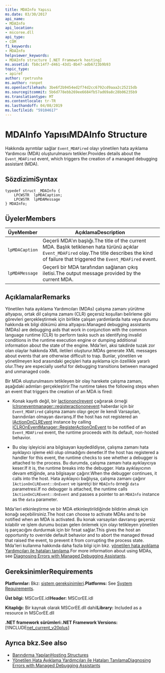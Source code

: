 ```yaml
---
title: MDAInfo Yapısı
ms.date: 03/30/2017
api_name:
- MDAInfo
api_location:
- mscoree.dll
api_type:
- COM
f1_keywords:
- MDAInfo
helpviewer_keywords:
- MDAInfo structure [.NET Framework hosting]
ms.assetid: fb8c14f7-d461-43d1-8b47-adb6723b9b93
topic_type:
- apiref
author: rpetrusha
ms.author: ronpet
ms.openlocfilehash: 3be6f2b9454ed2f74d2cc6792cd9aaa2c25215db
ms.sourcegitcommit: 5b6d778ebb269ee6684fb57ad69a8c28b06235b9
ms.translationtype: MT
ms.contentlocale: tr-TR
ms.lasthandoff: 04/08/2019
ms.locfileid: "59104617"
---
```

# <a name="mdainfo-structure"></a><span data-ttu-id="94a0b-102">MDAInfo Yapısı</span><span class="sxs-lookup"><span data-stu-id="94a0b-102">MDAInfo Structure</span></span>
<span data-ttu-id="94a0b-103">Hakkında ayrıntılar sağlar `Event_MDAFired` olayı yönetilen hata ayıklama Yardımcısı (MDA) oluşturulmasını tetikler.</span><span class="sxs-lookup"><span data-stu-id="94a0b-103">Provides details about the `Event_MDAFired` event, which triggers the creation of a managed debugging assistant (MDA).</span></span>  
  
## <a name="syntax"></a><span data-ttu-id="94a0b-104">Sözdizimi</span><span class="sxs-lookup"><span data-stu-id="94a0b-104">Syntax</span></span>  
  
```  
typedef struct _MDAInfo {  
    LPCWSTR  lpMDACaption;  
    LPCWSTR  lpMDAMessage  
} MDAInfo;  
```  
  
## <a name="members"></a><span data-ttu-id="94a0b-105">Üyeler</span><span class="sxs-lookup"><span data-stu-id="94a0b-105">Members</span></span>  
  
|<span data-ttu-id="94a0b-106">Üye</span><span class="sxs-lookup"><span data-stu-id="94a0b-106">Member</span></span>|<span data-ttu-id="94a0b-107">Açıklama</span><span class="sxs-lookup"><span data-stu-id="94a0b-107">Description</span></span>|  
|------------|-----------------|  
|`lpMDACaption`|<span data-ttu-id="94a0b-108">Geçerli MDA'ın başlığı.</span><span class="sxs-lookup"><span data-stu-id="94a0b-108">The title of the current MDA.</span></span> <span data-ttu-id="94a0b-109">Başlık tetiklenen hata türünü açıklar `Event_MDAFired` olay.</span><span class="sxs-lookup"><span data-stu-id="94a0b-109">The title describes the kind of failure that triggered the `Event_MDAFired` event.</span></span>|  
|`lpMDAMessage`|<span data-ttu-id="94a0b-110">Geçerli bir MDA tarafından sağlanan çıkış iletisi.</span><span class="sxs-lookup"><span data-stu-id="94a0b-110">The output message provided by the current MDA.</span></span>|  
  
## <a name="remarks"></a><span data-ttu-id="94a0b-111">Açıklamalar</span><span class="sxs-lookup"><span data-stu-id="94a0b-111">Remarks</span></span>  
 <span data-ttu-id="94a0b-112">Yönetilen hata ayıklama Yardımcıları (MDAs) çalışma zamanı yürütme altyapısı, ortak dil çalışma zamanı (CLR) geçersiz koşulları belirleme gibi görevleri gerçekleştirmek için birlikte çalışan yardımlarda hata veya durumu hakkında ek bilgi dökümü alma altyapısı.</span><span class="sxs-lookup"><span data-stu-id="94a0b-112">Managed debugging assistants (MDAs) are debugging aids that work in conjunction with the common language runtime (CLR) to perform tasks such as identifying invalid conditions in the runtime execution engine or dumping additional information about the state of the engine.</span></span> <span data-ttu-id="94a0b-113">Mda'leri, aksi takdirde tuzak zor olan olaylar hakkında XML iletileri oluşturur.</span><span class="sxs-lookup"><span data-stu-id="94a0b-113">MDAs generate XML messages about events that are otherwise difficult to trap.</span></span> <span data-ttu-id="94a0b-114">Bunlar, yönetilen ve yönetilmeyen kod arasındaki geçişleri hata ayıklama için özellikle yararlı olur.</span><span class="sxs-lookup"><span data-stu-id="94a0b-114">They are especially useful for debugging transitions between managed and unmanaged code.</span></span>  
  
 <span data-ttu-id="94a0b-115">Bir MDA oluşturulmasını tetikleyen bir olay harekete çalışma zamanı, aşağıdaki adımları gerçekleştirir:</span><span class="sxs-lookup"><span data-stu-id="94a0b-115">The runtime takes the following steps when an event that triggers the creation of an MDA is fired:</span></span>  
  
-   <span data-ttu-id="94a0b-116">Konak kayıtlı değil, bir [Iactiononclrevent](../../../../docs/framework/unmanaged-api/hosting/iactiononclrevent-interface.md) çağırarak örneği [Iclroneventmanager::registeractiononevent](../../../../docs/framework/unmanaged-api/hosting/iclroneventmanager-registeractiononevent-method.md) haberdar için bir `Event_MDAFired` çalışma zamanı olayı geçer ile kendi Varsayılan, barındırılan olmayan davranış.</span><span class="sxs-lookup"><span data-stu-id="94a0b-116">If the host has not registered an [IActionOnCLREvent](../../../../docs/framework/unmanaged-api/hosting/iactiononclrevent-interface.md) instance by calling [ICLROnEventManager::RegisterActionOnEvent](../../../../docs/framework/unmanaged-api/hosting/iclroneventmanager-registeractiononevent-method.md) to be notified of an `Event_MDAFired` event, the runtime proceeds with its default, non-hosted behavior.</span></span>  
  
-   <span data-ttu-id="94a0b-117">Bu olay işleyicisi ana bilgisayarı kaydedildiyse, çalışma zamanı hata ayıklayıcı işleme ekli olup olmadığını denetler.</span><span class="sxs-lookup"><span data-stu-id="94a0b-117">If the host has registered a handler for this event, the runtime checks to see whether a debugger is attached to the process.</span></span> <span data-ttu-id="94a0b-118">Bu durumda, çalışma zamanı hata ayıklayıcıya keser.</span><span class="sxs-lookup"><span data-stu-id="94a0b-118">If it is, the runtime breaks into the debugger.</span></span> <span data-ttu-id="94a0b-119">Hata ayıklayıcının devam ettiğinde, ana bilgisayar çağırır.</span><span class="sxs-lookup"><span data-stu-id="94a0b-119">When the debugger continues, it calls into the host.</span></span> <span data-ttu-id="94a0b-120">Hata ayıklayıcı bağlıysa, çalışma zamanı çağırır `IActionOnCLREvent::OnEvent` ve işaretçi bir `MDAInfo` örneği `data` parametresi.</span><span class="sxs-lookup"><span data-stu-id="94a0b-120">If no debugger is attached, the runtime calls `IActionOnCLREvent::OnEvent` and passes a pointer to an `MDAInfo` instance as the `data` parameter.</span></span>  
  
 <span data-ttu-id="94a0b-121">Mda'leri etkinleştirme ve bir MDA etkinleştirildiğinde bildirim almak için konağı seçebilirsiniz.</span><span class="sxs-lookup"><span data-stu-id="94a0b-121">The host can choose to activate MDAs and to be notified when an MDA is activated.</span></span> <span data-ttu-id="94a0b-122">Bu konak varsayılan davranışı geçersiz kılabilir ve işlem durumu bozan gelen önlemek için olayı tetikleyen yönetilen iş parçacığını durdurmak için bir fırsat sağlar.</span><span class="sxs-lookup"><span data-stu-id="94a0b-122">This gives the host an opportunity to override default behavior and to abort the managed thread that raised the event, to prevent it from corrupting the process state.</span></span> <span data-ttu-id="94a0b-123">Mda'leri kullanma hakkında daha fazla bilgi için bkz. [yönetilen hata ayıklama Yardımcıları ile hataları tanılama](../../../../docs/framework/debug-trace-profile/diagnosing-errors-with-managed-debugging-assistants.md).</span><span class="sxs-lookup"><span data-stu-id="94a0b-123">For more information about using MDAs, see [Diagnosing Errors with Managed Debugging Assistants](../../../../docs/framework/debug-trace-profile/diagnosing-errors-with-managed-debugging-assistants.md).</span></span>  
  
## <a name="requirements"></a><span data-ttu-id="94a0b-124">Gereksinimler</span><span class="sxs-lookup"><span data-stu-id="94a0b-124">Requirements</span></span>  
 <span data-ttu-id="94a0b-125">**Platformlar:** Bkz: [sistem gereksinimleri](../../../../docs/framework/get-started/system-requirements.md).</span><span class="sxs-lookup"><span data-stu-id="94a0b-125">**Platforms:** See [System Requirements](../../../../docs/framework/get-started/system-requirements.md).</span></span>  
  
 <span data-ttu-id="94a0b-126">**Üst bilgi:** MSCorEE.idl</span><span class="sxs-lookup"><span data-stu-id="94a0b-126">**Header:** MSCorEE.idl</span></span>  
  
 <span data-ttu-id="94a0b-127">**Kitaplığı:** Bir kaynak olarak MSCorEE.dll dahil</span><span class="sxs-lookup"><span data-stu-id="94a0b-127">**Library:** Included as a resource in MSCorEE.dll</span></span>  
  
 **<span data-ttu-id="94a0b-128">.NET framework sürümleri:</span><span class="sxs-lookup"><span data-stu-id="94a0b-128">.NET Framework Versions:</span></span>** [!INCLUDE[net_current_v20plus](../../../../includes/net-current-v20plus-md.md)]  
  
## <a name="see-also"></a><span data-ttu-id="94a0b-129">Ayrıca bkz.</span><span class="sxs-lookup"><span data-stu-id="94a0b-129">See also</span></span>

- [<span data-ttu-id="94a0b-130">Barındırma Yapıları</span><span class="sxs-lookup"><span data-stu-id="94a0b-130">Hosting Structures</span></span>](../../../../docs/framework/unmanaged-api/hosting/hosting-structures.md)
- [<span data-ttu-id="94a0b-131">Yönetilen Hata Ayıklama Yardımcıları ile Hataları Tanılama</span><span class="sxs-lookup"><span data-stu-id="94a0b-131">Diagnosing Errors with Managed Debugging Assistants</span></span>](../../../../docs/framework/debug-trace-profile/diagnosing-errors-with-managed-debugging-assistants.md)
